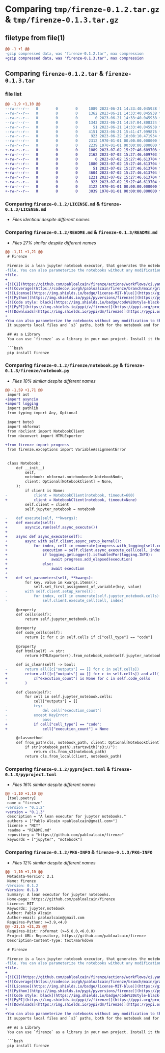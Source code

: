 # Comparing `tmp/firenze-0.1.2.tar.gz` & `tmp/firenze-0.1.3.tar.gz`

## filetype from file(1)

```diff
@@ -1 +1 @@
-gzip compressed data, was "firenze-0.1.2.tar", max compression
+gzip compressed data, was "firenze-0.1.3.tar", max compression
```

## Comparing `firenze-0.1.2.tar` & `firenze-0.1.3.tar`

### file list

```diff
@@ -1,9 +1,10 @@
--rw-r--r--   0        0        0     1089 2023-06-21 14:33:40.045938 firenze-0.1.2/LICENSE.md
--rw-r--r--   0        0        0     1362 2023-06-21 14:33:40.045938 firenze-0.1.2/README.md
--rw-r--r--   0        0        0        0 2023-06-21 14:33:40.045938 firenze-0.1.2/firenze/__init__.py
--rw-r--r--   0        0        0     1343 2023-06-21 14:57:04.808324 firenze-0.1.2/firenze/cli.py
--rw-r--r--   0        0        0       51 2023-06-21 14:33:40.045938 firenze-0.1.2/firenze/exceptions.py
--rw-r--r--   0        0        0     4151 2023-06-21 15:41:47.999876 firenze-0.1.2/firenze/notebook.py
--rw-r--r--   0        0        0      923 2023-06-22 18:08:10.471934 firenze-0.1.2/pyproject.toml
--rw-r--r--   0        0        0     2312 1970-01-01 00:00:00.000000 firenze-0.1.2/setup.py
--rw-r--r--   0        0        0     2239 1970-01-01 00:00:00.000000 firenze-0.1.2/PKG-INFO
+-rw-r--r--   0        0        0     1089 2023-07-02 15:27:46.609703 firenze-0.1.3/LICENSE.md
+-rw-r--r--   0        0        0     2162 2023-07-02 15:27:46.609703 firenze-0.1.3/README.md
+-rw-r--r--   0        0        0        0 2023-07-02 15:27:46.613704 firenze-0.1.3/firenze/__init__.py
+-rw-r--r--   0        0        0     1880 2023-07-02 15:27:46.613704 firenze-0.1.3/firenze/cli.py
+-rw-r--r--   0        0        0       51 2023-07-02 15:27:46.613704 firenze-0.1.3/firenze/exceptions.py
+-rw-r--r--   0        0        0     4604 2023-07-02 15:27:46.613704 firenze-0.1.3/firenze/notebook.py
+-rw-r--r--   0        0        0     1221 2023-07-02 15:27:46.613704 firenze-0.1.3/firenze/progress.py
+-rw-r--r--   0        0        0      923 2023-07-02 15:27:46.613704 firenze-0.1.3/pyproject.toml
+-rw-r--r--   0        0        0     3122 1970-01-01 00:00:00.000000 firenze-0.1.3/setup.py
+-rw-r--r--   0        0        0     3039 1970-01-01 00:00:00.000000 firenze-0.1.3/PKG-INFO
```

### Comparing `firenze-0.1.2/LICENSE.md` & `firenze-0.1.3/LICENSE.md`

 * *Files identical despite different names*

### Comparing `firenze-0.1.2/README.md` & `firenze-0.1.3/README.md`

 * *Files 27% similar despite different names*

```diff
@@ -1,11 +1,21 @@
 # Firenze
 
 Firenze is a lean jupyter notebook executor, that generates the notebook output in a single HTML
-file. You can also parameterize the notebooks without any modification to the notebook itself.
+file.
+
+[![CI](https://github.com/pabloalcain/firenze/actions/workflows/ci.yaml/badge.svg)](https://github.com/pabloalcain/firenze/actions/workflows/ci.yaml)
+[![Coverage](https://codecov.io/gh/pabloalcain/firenze/branch/main/graph/badge.svg?token=VJGXI1MVOF)](https://codecov.io/gh/pabloalcain/firenze)
+[![License](https://img.shields.io/badge/license-MIT-blue)](https://github.com/pabloalcain/firenze/blob/main/LICENSE.md)
+[![Python](https://img.shields.io/pypi/pyversions/firenze)](https://pypi.org/project/firenze/)
+[![Code style: black](https://img.shields.io/badge/code%20style-black-black.svg)](https://github.com/ambv/black)
+[![PyPI](https://img.shields.io/pypi/v/firenze)](https://pypi.org/project/firenze/)
+[![Downloads](https://img.shields.io/pypi/dm/firenze)](https://pypi.org/project/firenze/)
+
+You can also parameterize the notebooks without any modification to the notebook itself.
 It supports local files and `s3` paths, both for the notebook and for the output.
 
 ## As a Library
 You can use `firenze` as a library in your own project. Install it through `pip`
 
 ```bash
 pip install firenze
```

### Comparing `firenze-0.1.2/firenze/notebook.py` & `firenze-0.1.3/firenze/notebook.py`

 * *Files 10% similar despite different names*

```diff
@@ -1,59 +1,71 @@
 import ast
+import asyncio
+import logging
 import pathlib
 from typing import Any, Optional
 
 import boto3
 import nbformat
 from nbclient import NotebookClient
 from nbconvert import HTMLExporter
 
+from firenze import progress
 from firenze.exceptions import VariableAssignmentError
 
 
 class Notebook:
     def __init__(
         self,
         notebook: nbformat.notebooknode.NotebookNode,
         client: Optional[NotebookClient] = None,
     ):
         if client is None:
-            client = NotebookClient(notebook, timeout=600)
+            client = NotebookClient(notebook, timeout=None)
         self.client = client
         self.jupyter_notebook = notebook
 
-    def execute(self, **kwargs):
+    def execute(self):
+        asyncio.run(self.async_execute())
+
+    async def async_execute(self):
+        async with self.client.async_setup_kernel():
+            for index, cell in enumerate(progress.with_logging(self.cells)):
+                execution = self.client.async_execute_cell(cell, index)
+                if logging.getLogger().isEnabledFor(logging.INFO):
+                    await progress.add_elapsed(execution)
+                else:
+                    await execution
+
+    def set_parameters(self, **kwargs):
         for key, value in kwargs.items():
             self.set_first_assignment_of_variable(key, value)
-        with self.client.setup_kernel():
-            for index, cell in enumerate(self.jupyter_notebook.cells):
-                self.client.execute_cell(cell, index)
 
     @property
     def cells(self):
         return self.jupyter_notebook.cells
 
     @property
     def code_cells(self):
         return [c for c in self.cells if c["cell_type"] == "code"]
 
     @property
     def html(self) -> str:
         return HTMLExporter().from_notebook_node(self.jupyter_notebook)[0]
 
     def is_clean(self) -> bool:
-        return all([c["outputs"] == [] for c in self.cells])
+        return all([c["outputs"] == [] for c in self.cells]) and all(
+            c["execution_count"] is None for c in self.code_cells
+        )
 
     def clean(self):
         for cell in self.jupyter_notebook.cells:
             cell["outputs"] = []
-            try:
-                del cell["execution_count"]
-            except KeyError:
-                pass
+            if cell["cell_type"] == "code":
+                cell["execution_count"] = None
 
     @classmethod
     def from_path(cls, notebook_path, client: Optional[NotebookClient] = None):
         if str(notebook_path).startswith("s3://"):
             return cls.from_s3(notebook_path)
         return cls.from_local(client, notebook_path)
```

### Comparing `firenze-0.1.2/pyproject.toml` & `firenze-0.1.3/pyproject.toml`

 * *Files 16% similar despite different names*

```diff
@@ -1,10 +1,10 @@
 [tool.poetry]
 name = "firenze"
-version = "0.1.2"
+version = "0.1.3"
 description = "A lean executor for jupyter notebooks."
 authors = ["Pablo Alcain <pabloalcain@gmail.com>"]
 license = "MIT"
 readme = "README.md"
 repository = "https://github.com/pabloalcain/firenze"
 keywords = ["jupyter", "notebook"]
```

### Comparing `firenze-0.1.2/PKG-INFO` & `firenze-0.1.3/PKG-INFO`

 * *Files 12% similar despite different names*

```diff
@@ -1,10 +1,10 @@
 Metadata-Version: 2.1
 Name: firenze
-Version: 0.1.2
+Version: 0.1.3
 Summary: A lean executor for jupyter notebooks.
 Home-page: https://github.com/pabloalcain/firenze
 License: MIT
 Keywords: jupyter,notebook
 Author: Pablo Alcain
 Author-email: pabloalcain@gmail.com
 Requires-Python: >=3.9,<4.0
@@ -21,15 +21,25 @@
 Requires-Dist: nbformat (>=5.8.0,<6.0.0)
 Project-URL: Repository, https://github.com/pabloalcain/firenze
 Description-Content-Type: text/markdown
 
 # Firenze
 
 Firenze is a lean jupyter notebook executor, that generates the notebook output in a single HTML
-file. You can also parameterize the notebooks without any modification to the notebook itself.
+file.
+
+[![CI](https://github.com/pabloalcain/firenze/actions/workflows/ci.yaml/badge.svg)](https://github.com/pabloalcain/firenze/actions/workflows/ci.yaml)
+[![Coverage](https://codecov.io/gh/pabloalcain/firenze/branch/main/graph/badge.svg?token=VJGXI1MVOF)](https://codecov.io/gh/pabloalcain/firenze)
+[![License](https://img.shields.io/badge/license-MIT-blue)](https://github.com/pabloalcain/firenze/blob/main/LICENSE.md)
+[![Python](https://img.shields.io/pypi/pyversions/firenze)](https://pypi.org/project/firenze/)
+[![Code style: black](https://img.shields.io/badge/code%20style-black-black.svg)](https://github.com/ambv/black)
+[![PyPI](https://img.shields.io/pypi/v/firenze)](https://pypi.org/project/firenze/)
+[![Downloads](https://img.shields.io/pypi/dm/firenze)](https://pypi.org/project/firenze/)
+
+You can also parameterize the notebooks without any modification to the notebook itself.
 It supports local files and `s3` paths, both for the notebook and for the output.
 
 ## As a Library
 You can use `firenze` as a library in your own project. Install it through `pip`
 
 ```bash
 pip install firenze
```

